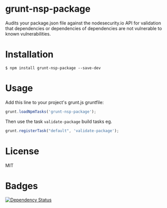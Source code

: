 # grunt-nsp-package

Audits your package.json file against the nodesecurity.io API for validation that dependencies or dependencies of dependencies are not vulnerable to known vulnerabilities.

# Installation

    $ npm install grunt-nsp-package --save-dev

# Usage

Add this line to your project's grunt.js gruntfile:
```js
grunt.loadNpmTasks('grunt-nsp-package');
```

Then use the task `validate-package` build tasks eg.
```js
grunt.registerTask("default", 'validate-package');
```

# License

MIT

# Badges

[![Dependency Status](https://david-dm.org/nodesecurity/grunt-nsp-package.png)](https://david-dm.org/nodesecurity/grunt-nsp-package)
